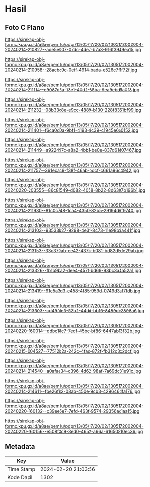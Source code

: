 # Hasil

## Foto C Plano

https://sirekap-obj-formc.kpu.go.id/a8ae/pemilu/pdpr/13/05/17/20/02/1305172002004-20240214-210827--ade5e007-07dc-4de7-b7a3-916f3949ea15.jpg

https://sirekap-obj-formc.kpu.go.id/a8ae/pemilu/pdpr/13/05/17/20/02/1305172002004-20240214-210958--28acbc9c-0eff-4914-bada-e526c7f1f72f.jpg

https://sirekap-obj-formc.kpu.go.id/a8ae/pemilu/pdpr/13/05/17/20/02/1305172002004-20240214-211114--e9087d5a-13e1-40d2-85ba-9ea9ebd5a0f3.jpg

https://sirekap-obj-formc.kpu.go.id/a8ae/pemilu/pdpr/13/05/17/20/02/1305172002004-20240214-211232--08b33c8e-e9cc-4889-b130-228f8361bf99.jpg

https://sirekap-obj-formc.kpu.go.id/a8ae/pemilu/pdpr/13/05/17/20/02/1305172002004-20240214-211401--f6ca0d0a-9bf1-4193-8c39-c1945e6a0152.jpg

https://sirekap-obj-formc.kpu.go.id/a8ae/pemilu/pdpr/13/05/17/20/02/1305172002004-20240214-211449--a922497c-a8a2-4bb1-be0e-837d61d07467.jpg

https://sirekap-obj-formc.kpu.go.id/a8ae/pemilu/pdpr/13/05/17/20/02/1305172002004-20240214-211757--361ecac9-f38f-46ab-bdcf-c661a96d4942.jpg

https://sirekap-obj-formc.kpu.go.id/a8ae/pemilu/pdpr/13/05/17/20/02/1305172002004-20240220-203555--86c81549-d082-4058-8b22-8d6307b196b1.jpg

https://sirekap-obj-formc.kpu.go.id/a8ae/pemilu/pdpr/13/05/17/20/02/1305172002004-20240214-211930--81c0c748-1ca4-4350-82b5-29194d6f9740.jpg

https://sirekap-obj-formc.kpu.go.id/a8ae/pemilu/pdpr/13/05/17/20/02/1305172002004-20240214-213103--93533b27-9298-4e3f-8473-11e98b9a441f.jpg

https://sirekap-obj-formc.kpu.go.id/a8ae/pemilu/pdpr/13/05/17/20/02/1305172002004-20240214-213153--33c370ab-ee42-437b-b081-bd82d5de29ab.jpg

https://sirekap-obj-formc.kpu.go.id/a8ae/pemilu/pdpr/13/05/17/20/02/1305172002004-20240214-213326--fb1b9ba2-dee4-457f-bd69-93bc3a4a52a1.jpg

https://sirekap-obj-formc.kpu.go.id/a8ae/pemilu/pdpr/13/05/17/20/02/1305172002004-20240214-213419--91c5a3d3-c458-4f85-959d-0749d3af7fdb.jpg

https://sirekap-obj-formc.kpu.go.id/a8ae/pemilu/pdpr/13/05/17/20/02/1305172002004-20240214-213503--cd49fde3-52b2-44dd-bb16-8489de2898a6.jpg

https://sirekap-obj-formc.kpu.go.id/a8ae/pemilu/pdpr/13/05/17/20/02/1305172002004-20240220-160014--ddbc18c7-7edf-45bc-bf86-6447ab13f32b.jpg

https://sirekap-obj-formc.kpu.go.id/a8ae/pemilu/pdpr/13/05/17/20/02/1305172002004-20240215-004527--77512b2a-242c-4fad-872f-fb312c3c2dcf.jpg

https://sirekap-obj-formc.kpu.go.id/a8ae/pemilu/pdpr/13/05/17/20/02/1305172002004-20240214-214540--a0afae34-c396-4d62-98af-7a69dc81e91c.jpg

https://sirekap-obj-formc.kpu.go.id/a8ae/pemilu/pdpr/13/05/17/20/02/1305172002004-20240214-214611--fbe26f82-08ab-450e-9cb3-429646dfa176.jpg

https://sirekap-obj-formc.kpu.go.id/a8ae/pemilu/pdpr/13/05/17/20/02/1305172002004-20240220-160132--c39ee5e7-7efd-463f-9574-29356ac1aa15.jpg

https://sirekap-obj-formc.kpu.go.id/a8ae/pemilu/pdpr/13/05/17/20/02/1305172002004-20240220-160156--e508f3c9-3ed0-4652-a66a-61650810ec36.jpg


## Metadata

| Key        | Value               |
| ---------- | ------------------- |
| Time Stamp | 2024-02-20 21:03:56 |
| Kode Dapil | 1302                |



